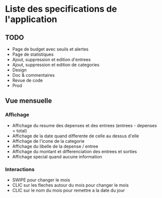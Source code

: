Liste des specifications de l'application
=========================================

TODO
----

* Page de budget avec seuils et alertes
* Page de statistiques
* Ajout, suppression et edition d'entrees
* Ajout, suppression et edition de categories
* Design
* Doc & commentaires
* Revue de code
* Prod


Vue mensuelle
-------------

### Affichage

* Affichage du resume des depenses et des entrees (entrees - depenses = total)
* Affichage de la date quand differente de celle au dessus d'elle
* Affichage de l'icone de la categorie
* Affichage du libelle de la depense / entree
* Affichage du montant et differenciation des entrees et sorties
* Affichage special quand aucune information

### Interactions

* SWIPE pour changer le mois
* CLIC sur les fleches autour du mois pour changer le mois
* CLIC sur le nom du mois pour remettre a la date du jour
